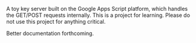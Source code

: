 A toy key server built on the Google Apps Script platform, which handles the GET/POST requests internally. This is a project for learning. Please do not use this project for anything critical.

Better documentation forthcoming.
